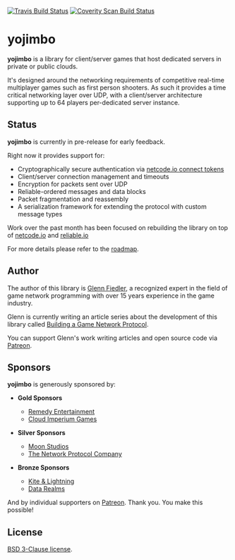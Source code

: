 [![Travis Build Status](https://travis-ci.org/networkprotocol/yojimbo.svg?branch=master)](https://travis-ci.org/networkprotocol/yojimbo) [![Coverity Scan Build Status](https://scan.coverity.com/projects/11339/badge.svg)](https://scan.coverity.com/projects/11339)

# yojimbo

**yojimbo** is a library for client/server games that host dedicated servers in private or public clouds.

It's designed around the networking requirements of competitive real-time multiplayer games such as first person shooters. As such it provides a time critical networking layer over UDP, with a client/server architecture supporting up to 64 players per-dedicated server instance.

## Status

**yojimbo** is currently in pre-release for early feedback. 

Right now it provides support for: 

* Cryptographically secure authentication via [netcode.io connect tokens](https://github.com/networkprotocol/netcode.io/blob/master/STANDARD.md)
* Client/server connection management and timeouts
* Encryption for packets sent over UDP
* Reliable-ordered messages and data blocks
* Packet fragmentation and reassembly
* A serialization framework for extending the protocol with custom message types

Work over the past month has been focused on rebuilding the library on top of [netcode.io](http://netcode.io) and [reliable.io](https://github.com/networkprotocol/reliable.io)

For more details please refer to the [roadmap](https://github.com/networkprotocol/yojimbo/blob/master/ROADMAP.md).

## Author

The author of this library is [Glenn Fiedler](https://www.linkedin.com/in/glennfiedler), a recognized expert in the field of game network programming with over 15 years experience in the game industry.

Glenn is currently writing an article series about the development of this library called [Building a Game Network Protocol](http://gafferongames.com/2016/05/10/building-a-game-network-protocol/).

You can support Glenn's work writing articles and open source code via [Patreon](http://www.patreon.com/gafferongames).

## Sponsors

**yojimbo** is generously sponsored by:

* **Gold Sponsors**
    * [Remedy Entertainment](http://www.remedygames.com/)
    * [Cloud Imperium Games](https://cloudimperiumgames.com)
    
* **Silver Sponsors**
    * [Moon Studios](http://www.oriblindforest.com/#!moon-3/)
    * [The Network Protocol Company](http://www.thenetworkprotocolcompany.com)
    
* **Bronze Sponsors**
    * [Kite & Lightning](http://kiteandlightning.la/)
    * [Data Realms](http://datarealms.com)
 
And by individual supporters on [Patreon](http://www.patreon.com/gafferongames). Thank you. You make this possible!

## License

[BSD 3-Clause license](https://opensource.org/licenses/BSD-3-Clause).
